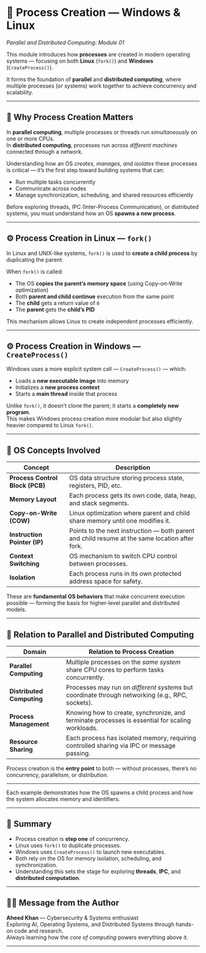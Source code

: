 # 🧩 Process Creation — Windows & Linux  
*Parallel and Distributed Computing: Module 01*

This module introduces how **processes** are created in modern operating systems — focusing on both **Linux** (`fork()`) and **Windows** (`CreateProcess()`).

It forms the foundation of **parallel** and **distributed computing**, where multiple processes (or systems) work together to achieve concurrency and scalability.

---

## 🧠 Why Process Creation Matters

In **parallel computing**, multiple processes or threads run *simultaneously* on one or more CPUs.  
In **distributed computing**, processes run across *different machines* connected through a network.

Understanding how an OS *creates, manages, and isolates* these processes is critical — it’s the first step toward building systems that can:

- Run multiple tasks concurrently  
- Communicate across nodes  
- Manage synchronization, scheduling, and shared resources efficiently  

Before exploring threads, IPC (Inter-Process Communication), or distributed systems, you must understand how an OS **spawns a new process**.

---

## ⚙️ Process Creation in Linux — `fork()`

In Linux and UNIX-like systems, `fork()` is used to **create a child process** by duplicating the parent.  

When `fork()` is called:
- The OS **copies the parent’s memory space** (using Copy-on-Write optimization)
- Both **parent and child continue** execution from the same point
- The **child** gets a return value of `0`
- The **parent** gets the **child’s PID**

This mechanism allows Linux to create independent processes efficiently.

---

## ⚙️ Process Creation in Windows — `CreateProcess()`

Windows uses a more explicit system call — `CreateProcess()` — which:
- Loads a **new executable image** into memory  
- Initializes a **new process context**
- Starts a **main thread** inside that process  

Unlike `fork()`, it doesn’t clone the parent; it starts a **completely new program**.  
This makes Windows process creation more modular but also slightly heavier compared to Linux `fork()`.

---

## 🧩 OS Concepts Involved

| Concept | Description |
|----------|-------------|
| **Process Control Block (PCB)** | OS data structure storing process state, registers, PID, etc. |
| **Memory Layout** | Each process gets its own code, data, heap, and stack segments. |
| **Copy-on-Write (COW)** | Linux optimization where parent and child share memory until one modifies it. |
| **Instruction Pointer (IP)** | Points to the next instruction — both parent and child resume at the same location after fork. |
| **Context Switching** | OS mechanism to switch CPU control between processes. |
| **Isolation** | Each process runs in its own protected address space for safety. |

These are **fundamental OS behaviors** that make concurrent execution possible — forming the basis for higher-level parallel and distributed models.

---

## 🔗 Relation to Parallel and Distributed Computing

| Domain | Relation to Process Creation |
|--------|-------------------------------|
| **Parallel Computing** | Multiple processes on the *same system* share CPU cores to perform tasks concurrently. |
| **Distributed Computing** | Processes may run on *different systems* but coordinate through networking (e.g., RPC, sockets). |
| **Process Management** | Knowing how to create, synchronize, and terminate processes is essential for scaling workloads. |
| **Resource Sharing** | Each process has isolated memory, requiring controlled sharing via IPC or message passing. |

Process creation is the **entry point** to both — without processes, there’s no concurrency, parallelism, or distribution.

---


Each example demonstrates how the OS spawns a child process and how the system allocates memory and identifiers.

---

## 🧠 Summary

- Process creation is **step one** of concurrency.
- Linux uses `fork()` to duplicate processes.
- Windows uses `CreateProcess()` to launch new executables.
- Both rely on the OS for memory isolation, scheduling, and synchronization.
- Understanding this sets the stage for exploring **threads**, **IPC**, and **distributed computation**.

---

## 👨‍💻 Message from the Author

**Aheed Khan** — Cybersecurity & Systems enthusiast  
Exploring AI, Operating Systems, and Distributed Systems through hands-on code and research.  
Always learning how the *core of computing* powers everything above it.

---


